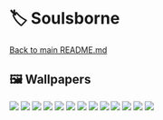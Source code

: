 # 🏷️ Soulsborne

[Back to main README.md](../../)

## 🖼️ Wallpapers

![](001.jpg)
![](002.jpg)
![](003.jpg)
![](004.jpg)
![](005.jpg)
![](006.jpg)
![](007.jpg)
![](008.jpg)
![](009.jpg)
![](010.jpg)
![](011.jpg)
![](012.jpg)
![](013.jpg)
